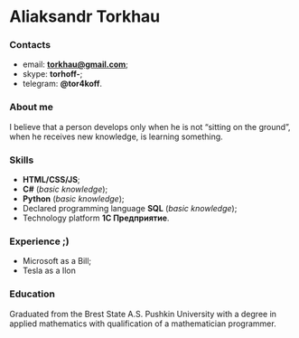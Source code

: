 # Aliaksandr Torkhau
### Contacts
- email: **torkhau@gmail.com**;
- skype: **torhoff-**;
- telegram: **@tor4koff**.
### About me
I believe that a person develops only when he is not “sitting on the ground”, when he receives new knowledge, is learning something.
### Skills
- **HTML/CSS/JS**;
- **C#** (*basic knowledge*);
- **Python** (*basic knowledge*);
- Declared programming language **SQL** (*basic knowledge*);
- Technology platform **1С Предприятие**.
### Experience ;)
- Microsoft as a Bill;
- Tesla as a Ilon
### Education
Graduated from the Brest State A.S. Pushkin University with a degree in applied mathematics with qualification of a mathematician programmer.